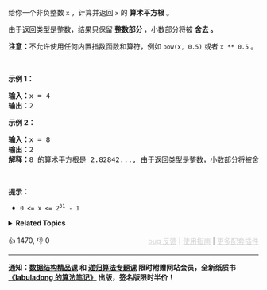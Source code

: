<p>给你一个非负整数 <code>x</code> ，计算并返回&nbsp;<code>x</code>&nbsp;的 <strong>算术平方根</strong> 。</p>

<p>由于返回类型是整数，结果只保留 <strong>整数部分 </strong>，小数部分将被 <strong>舍去 。</strong></p>

<p><strong>注意：</strong>不允许使用任何内置指数函数和算符，例如 <code>pow(x, 0.5)</code> 或者 <code>x ** 0.5</code> 。</p>

<p>&nbsp;</p>

<p><strong>示例 1：</strong></p>

<pre>
<strong>输入：</strong>x = 4
<strong>输出：</strong>2
</pre>

<p><strong>示例 2：</strong></p>

<pre>
<strong>输入：</strong>x = 8
<strong>输出：</strong>2
<strong>解释：</strong>8 的算术平方根是 2.82842..., 由于返回类型是整数，小数部分将被舍去。
</pre>

<p>&nbsp;</p>

<p><strong>提示：</strong></p>

<ul> 
 <li><code>0 &lt;= x &lt;= 2<sup>31</sup> - 1</code></li> 
</ul>

<details><summary><strong>Related Topics</strong></summary>数学 | 二分查找</details><br>

<div>👍 1470, 👎 0<span style='float: right;'><span style='color: gray;'><a href='https://github.com/labuladong/fucking-algorithm/discussions/939' target='_blank' style='color: lightgray;text-decoration: underline;'>bug 反馈</a> | <a href='https://labuladong.gitee.io/article/fname.html?fname=jb插件简介' target='_blank' style='color: lightgray;text-decoration: underline;'>使用指南</a> | <a href='https://labuladong.github.io/algo/images/others/%E5%85%A8%E5%AE%B6%E6%A1%B6.jpg' target='_blank' style='color: lightgray;text-decoration: underline;'>更多配套插件</a></span></span></div>

<div id="labuladong"><hr>

**通知：[数据结构精品课](https://aep.h5.xeknow.com/s/1XJHEO) 和 [递归算法专题课](https://aep.xet.tech/s/3YGcq3) 限时附赠网站会员，全新纸质书[《labuladong 的算法笔记》](https://labuladong.gitee.io/algo/images/book/book_intro_qrcode.jpg) 出版，签名版限时半价！**

</div>






